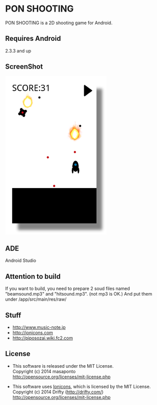 # PON SHOOTING
PON SHOOTING is a 2D shooting game for Android.

## Requires Android
2.3.3 and up

## ScreenShot
![SS](./SS.png)

## ADE
Android Studio

## Attention to build
If you want to build,
you need to prepare 2 soud files named "beamsound.mp3" and "hitsound.mp3". (not mp3 is OK.)
And put them under /app/src/main/res/raw/    

## Stuff
- http://www.music-note.jp
- http://ionicons.com
- http://piposozai.wiki.fc2.com

## License
- This software is released under the MIT License.  
Copyright (c) 2014 masaponto  
http://opensource.org/licenses/mit-license.php  
      
        
- This software uses [Ionicons](http://ionicons.com/ "Ionicons"), which is licensed by the MIT License.  
Copyright (c) 2014 Drifty (http://drifty.com/)  
http://opensource.org/licenses/mit-license.php  